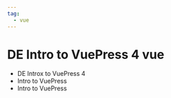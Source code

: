 ```yaml
---
tag: 
  - vue
---
```


# DE Intro to VuePress 4 vue

- DE Introx to VuePress 4
- Intro to VuePress
- Intro to VuePress